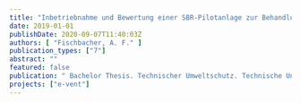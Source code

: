 ```yaml
---
title: "Inbetriebnahme und Bewertung einer SBR-Pilotanlage zur Behandlung von kommunalem Abwasser mittels granuliertem Belebtschlamm-Verfahren"
date: 2019-01-01
publishDate: 2020-09-07T11:40:03Z
authors: [ "Fischbacher, A. F." ]
publication_types: ["7"]
abstract: ""
featured: false
publication: " Bachelor Thesis. Technischer Umweltschutz. Technische Universität Berlin"
projects: ["e-vent"]
---
```


